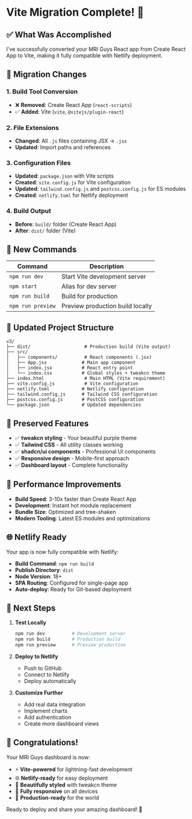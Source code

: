 # Vite Migration Complete! 🎉

## ✅ What Was Accomplished

I've successfully converted your MRI Guys React app from Create React App to Vite, making it fully compatible with Netlify deployment.

## 🔄 Migration Changes

### 1. **Build Tool Conversion**
- ❌ **Removed**: Create React App (`react-scripts`)
- ✅ **Added**: Vite (`vite`, `@vitejs/plugin-react`)

### 2. **File Extensions**
- **Changed**: All `.js` files containing JSX → `.jsx`
- **Updated**: Import paths and references

### 3. **Configuration Files**
- **Updated**: `package.json` with Vite scripts
- **Created**: `vite.config.js` for Vite configuration
- **Updated**: `tailwind.config.js` and `postcss.config.js` for ES modules
- **Created**: `netlify.toml` for Netlify deployment

### 4. **Build Output**
- **Before**: `build/` folder (Create React App)
- **After**: `dist/` folder (Vite)

## 🚀 New Commands

| Command | Description |
|---------|-------------|
| `npm run dev` | Start Vite development server |
| `npm start` | Alias for dev server |
| `npm run build` | Build for production |
| `npm run preview` | Preview production build locally |

## 📁 Updated Project Structure

```
v3/
├── dist/                    # Production build (Vite output)
├── src/
│   ├── components/          # React components (.jsx)
│   ├── App.jsx             # Main app component
│   ├── index.jsx           # React entry point
│   └── index.css           # Global styles + tweakcn theme
├── index.html               # Main HTML (Vite requirement)
├── vite.config.js           # Vite configuration
├── netlify.toml            # Netlify configuration
├── tailwind.config.js      # Tailwind CSS configuration
├── postcss.config.js       # PostCSS configuration
└── package.json            # Updated dependencies
```

## 🎨 Preserved Features

- ✅ **tweakcn styling** - Your beautiful purple theme
- ✅ **Tailwind CSS** - All utility classes working
- ✅ **shadcn/ui components** - Professional UI components
- ✅ **Responsive design** - Mobile-first approach
- ✅ **Dashboard layout** - Complete functionality

## 🚀 Performance Improvements

- **Build Speed**: 3-10x faster than Create React App
- **Development**: Instant hot module replacement
- **Bundle Size**: Optimized and tree-shaken
- **Modern Tooling**: Latest ES modules and optimizations

## 🌐 Netlify Ready

Your app is now fully compatible with Netlify:

- **Build Command**: `npm run build`
- **Publish Directory**: `dist`
- **Node Version**: 18+
- **SPA Routing**: Configured for single-page app
- **Auto-deploy**: Ready for Git-based deployment

## 🔧 Next Steps

1. **Test Locally**
   ```bash
   npm run dev          # Development server
   npm run build        # Production build
   npm run preview      # Preview production
   ```

2. **Deploy to Netlify**
   - Push to GitHub
   - Connect to Netlify
   - Deploy automatically

3. **Customize Further**
   - Add real data integration
   - Implement charts
   - Add authentication
   - Create more dashboard views

## 🎉 Congratulations!

Your MRI Guys dashboard is now:
- ⚡ **Vite-powered** for lightning-fast development
- 🌐 **Netlify-ready** for easy deployment
- 🎨 **Beautifully styled** with tweakcn theme
- 📱 **Fully responsive** on all devices
- 🚀 **Production-ready** for the world

Ready to deploy and share your amazing dashboard! 🚀
